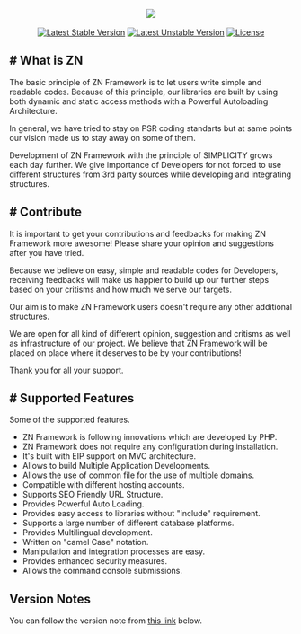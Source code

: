<p align="center">
	<img src="https://www.znframework.com/Projects/ZNWeb/Resources/Files/logo/gitlogo.png" style="max-width:300px"><br><br>
	<a href="https://packagist.org/packages/znframework/single-edition" rel="nofollow"><img src="https://camo.githubusercontent.com/7c56351fbe5b1da656564959988b8064b41a8615/68747470733a2f2f706f7365722e707567782e6f72672f7a6e6672616d65776f726b2f73696e676c652d65646974696f6e2f762f737461626c65" alt="Latest Stable Version" data-canonical-src="https://poser.pugx.org/znframework/single-edition/v/stable" style="max-width:100%;"></a>
	<a href="https://packagist.org/packages/znframework/single-edition" rel="nofollow"><img src="https://camo.githubusercontent.com/7c497314654627ddb49f2140aac9d1f80f76ed63/68747470733a2f2f706f7365722e707567782e6f72672f7a6e6672616d65776f726b2f73696e676c652d65646974696f6e2f762f756e737461626c65" alt="Latest Unstable Version" data-canonical-src="https://poser.pugx.org/znframework/single-edition/v/unstable" style="max-width:100%;"></a>
	<a href="https://packagist.org/packages/znframework/single-edition" rel="nofollow"><img src="https://camo.githubusercontent.com/de39d62afcc51ff9be7082b6ea125d5573e6468c/68747470733a2f2f706f7365722e707567782e6f72672f7a6e6672616d65776f726b2f73696e676c652d65646974696f6e2f6c6963656e7365" alt="License" data-canonical-src="https://poser.pugx.org/znframework/single-edition/license" style="max-width:100%;"></a>
</p>

<h2># What is ZN</h2>

<p>
The basic principle of ZN Framework is to let users write simple and readable codes. Because of this principle, our libraries are built by using both dynamic and static access methods with a Powerful Autoloading Architecture.

In general, we have tried to stay on PSR coding standarts but at same points our vision made us to stay away on some of them.

Development of ZN Framework with the principle of SIMPLICITY grows each day further. We give importance of Developers for not forced to use different structures from 3rd party sources while developing and integrating structures.
</p>

<h2># Contribute</h2>

<p>
It is important to get your contributions and feedbacks for making ZN Framework more awesome! Please share your opinion and suggestions after you have tried.

Because we believe on easy, simple and readable codes for Developers, receiving feedbacks will make us happier to build up our further steps based on your critisms and how much we serve our targets.

Our aim is to make ZN Framework users doesn't require any other additional structures.

We are open for all kind of different opinion, suggestion and critisms as well as infrastructure of our project. We believe that ZN Framework will be placed on place where it deserves to be by your contributions!

Thank you for all your support.
</p>

<h2># Supported Features</h2>

<p>Some of the supported features.</p>

<p>
<ul>
<li>ZN Framework is following innovations which are developed by PHP.</li>
<li>ZN Framework does not require any configuration during installation.</li>
<li>It's built with EIP support on MVC architecture.</li>
<li>Allows to build Multiple Application Developments.</li>
<li>Allows the use of common file for the use of multiple domains.</li>
<li>Compatible with different hosting accounts.</li>
<li>Supports SEO Friendly URL Structure.</li>
<li>Provides Powerful Auto Loading.</li>
<li>Provides easy access to libraries without "include" requirement.</li>
<li>Supports a large number of different database platforms.</li>
<li>Provides Multilingual development.</li>
<li>Written on "camel Case" notation.</li>
<li>Manipulation and integration processes are easy.</li>
<li>Provides enhanced security measures.</li>
<li>Allows the command console submissions.</li>
</ul>
</p>


<h2>Version Notes</h2>

<p>You can follow the version note from <a href="https://docs.znframework.com/getting-started/version-notes">this link</a> below.</p>